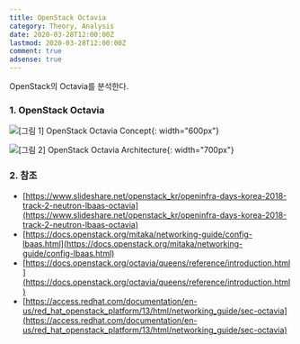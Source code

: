 ```yaml
---
title: OpenStack Octavia
category: Theory, Analysis
date: 2020-03-28T12:00:00Z
lastmod: 2020-03-28T12:00:00Z
comment: true
adsense: true
---
```


OpenStack의 Octavia를 분석한다.

### 1. OpenStack Octavia

![[그림 1] OpenStack Octavia Concept]({{site.baseurl}}/images/theory_analysis/OpenStack_Octavia/Octavia_Concept.PNG){: width="600px"}

![[그림 2] OpenStack Octavia Architecture]({{site.baseurl}}/images/theory_analysis/OpenStack_Octavia/Octavia_Architecture.PNG){: width="700px"}


### 2. 참조

* [https://www.slideshare.net/openstack_kr/openinfra-days-korea-2018-track-2-neutron-lbaas-octavia](https://www.slideshare.net/openstack_kr/openinfra-days-korea-2018-track-2-neutron-lbaas-octavia)
* [https://docs.openstack.org/mitaka/networking-guide/config-lbaas.html](https://docs.openstack.org/mitaka/networking-guide/config-lbaas.html)
* [https://docs.openstack.org/octavia/queens/reference/introduction.html](https://docs.openstack.org/octavia/queens/reference/introduction.html)
* [https://access.redhat.com/documentation/en-us/red_hat_openstack_platform/13/html/networking_guide/sec-octavia](https://access.redhat.com/documentation/en-us/red_hat_openstack_platform/13/html/networking_guide/sec-octavia)

